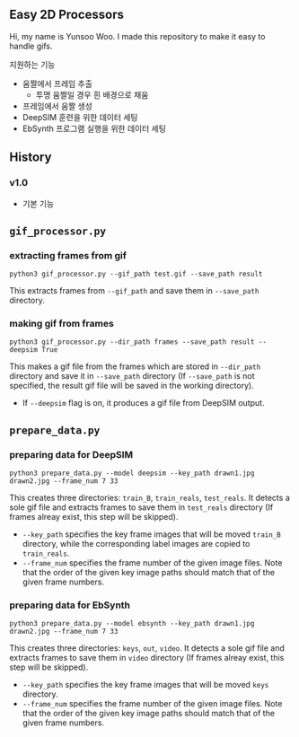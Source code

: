 ## Easy 2D Processors
Hi, my name is Yunsoo Woo. I made this repository to make it easy to handle gifs.

지원하는 기능
* 움짤에서 프레임 추출
    * 투명 움짤일 경우 흰 배경으로 채움
* 프레임에서 움짤 생성
* DeepSIM 훈련을 위한 데이터 세팅
* EbSynth 프로그램 실행을 위한 데이터 세팅

## History
### v1.0
* 기본 기능


## ```gif_processor.py```

### extracting frames from gif
```
python3 gif_processor.py --gif_path test.gif --save_path result
```
This extracts frames from ```--gif_path``` and save them in ```--save_path``` directory.

### making gif from frames
```
python3 gif_processor.py --dir_path frames --save_path result --deepsim True
```
This makes a gif file from the frames which are stored in ```--dir_path``` directory and save it in ```--save_path``` directory (If ```--save_path``` is not specified, the result gif file will be saved in the working directory). 
* If ```--deepsim``` flag is on, it produces a gif file from DeepSIM output.

## ```prepare_data.py```
### preparing data for DeepSIM

```
python3 prepare_data.py --model deepsim --key_path drawn1.jpg drawn2.jpg --frame_num 7 33
```

This creates three directories: ```train_B```, ```train_reals```, ```test_reals```. It detects a sole gif file and extracts frames to save them in ```test_reals``` directory (If frames alreay exist, this step will be skipped). 

* ```--key_path``` specifies the key frame images that will be moved ```train_B``` directory, while the corresponding label images are copied to ```train_reals```.
* ```--frame_num``` specifies the frame number of the given image files. Note that the order of the given key image paths should match that of the given frame numbers. 
    
### preparing data for EbSynth

```
python3 prepare_data.py --model ebsynth --key_path drawn1.jpg drawn2.jpg --frame_num 7 33
```

This creates three directories: ```keys```, ```out```, ```video```. It detects a sole gif file and extracts frames to save them in ```video``` directory (If frames alreay exist, this step will be skipped). 

* ```--key_path``` specifies the key frame images that will be moved ```keys``` directory.
* ```--frame_num``` specifies the frame number of the given image files. Note that the order of the given key image paths should match that of the given frame numbers. 
